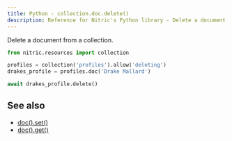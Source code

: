 ```yaml
---
title: Python - collection.doc.delete()
description: Reference for Nitric's Python library - Delete a document from a collection.
---
```


Delete a document from a collection.

```python
from nitric.resources import collection

profiles = collection('profiles').allow('deleting')
drakes_profile = profiles.doc('Drake Mallard')

await drakes_profile.delete()
```

## See also

- [doc().set()](./collection-doc-set.md)
- [doc().get()](./collection-doc-get.md)
